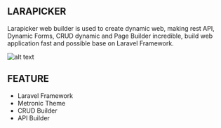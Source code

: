 ## LARAPICKER

Larapicker web builder is used to create dynamic web, making rest API, Dynamic Forms, CRUD dynamic and Page Builder incredible, build web application fast and possible base on Laravel Framework.

![alt text](https://github.com/suryo/laravel8-metronic-1/blob/master/public/doc/crud_builder.jpg?raw=true)

## FEATURE
- Laravel Framework
- Metronic Theme
- CRUD Builder
- API Builder
